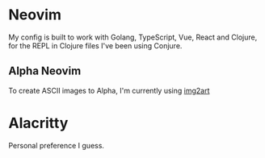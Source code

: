 # Neovim

My config is built to work with Golang, TypeScript, Vue, React and Clojure, for the REPL in Clojure files I've been using Conjure.

## Alpha Neovim

To create ASCII images to Alpha, I'm currently using [ img2art ](https://github.com/Asthestarsfalll/img2art)

# Alacritty

Personal preference I guess.
